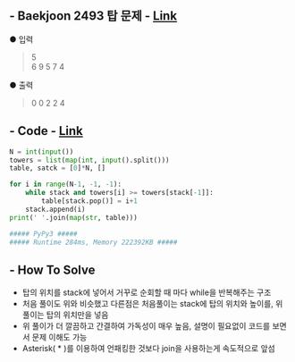 ## - Baekjoon 2493 탑 문제 - [Link](https://www.acmicpc.net/problem/2493)
● 입력  
> 5  
6 9 5 7 4

● 출력
> 0 0 2 2 4

## - Code - [Link](https://github.com/imtaesuu/AlgorithmPractice_with_Python/blob/main/Stack_and_Queue/Baekjoon_2493/Baekjoon_2493.py)

```python
N = int(input())
towers = list(map(int, input().split()))
table, satck = [0]*N, []

for i in range(N-1, -1, -1):
    while stack and towers[i] >= towers[stack[-1]]:
        table[stack.pop()] = i+1
    stack.append(i)
print(' '.join(map(str, table)))

##### PyPy3 #####
##### Runtime 284ms, Memory 222392KB #####
```

## - **How To Solve**
- 탑의 위치를 stack에 넣어서 거꾸로 순회할 때 마다 while을 반복해주는 구조
- 처음 풀이도 위와 비슷했고 다른점은 처음풀이는 stack에 탑의 위치와 높이를, 위 풀이는 탑의 위치만을 넣음
- 위 풀이가 더 깔끔하고 간결하여 가독성이 매우 높음, 설명이 필요없이 코드를 보면서 문제 이해도 가능
- Asterisk( * )를 이용하여 언패킹한 것보다 join을 사용하는게 속도적으로 앞섬 